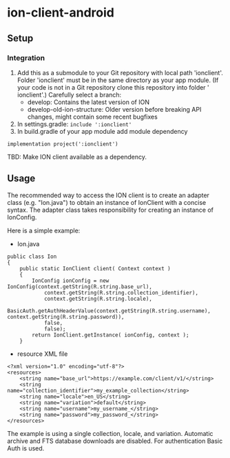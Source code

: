 # ion-client-android

## Setup

### Integration

1. Add this as a submodule to your Git repository with local path 'ionclient'. Folder 'ionclient' must be in the same
   directory as your app module. (If your code is not in a Git repository clone this repository into folder '
   ionclient'.)
   Carefully select a branch:
    - develop: Contains the latest version of ION
    - develop-old-ion-structure: Older version before breaking API changes, might contain some recent bugfixes
1. In settings.gradle: `include ':ionclient'`
1. In build.gradle of your app module add module dependency

```
implementation project(':ionclient')
``` 

TBD: Make ION client available as a dependency.

## Usage

The recommended way to access the ION client is to create an adapter class (e.g. "Ion.java") to obtain an instance of IonClient with a concise syntax. The adapter class takes responsibility for creating an instance of IonConfig.

Here is a simple example:

- Ion.java
```
public class Ion
{
	public static IonClient client( Context context )
	{
		IonConfig ionConfig = new IonConfig(context.getString(R.string.base_url),
            context.getString(R.string.collection_identifier),
            context.getString(R.string.locale),
            BasicAuth.getAuthHeaderValue(context.getString(R.string.username), context.getString(R.string.password)),
            false,
            false);
        return IonClient.getInstance( ionConfig, context );
	}
```
- resource XML file
```
<?xml version="1.0" encoding="utf-8"?>
<resources>
    <string name="base_url">https://example.com/client/v1/</string>
    <string name="collection_identifier">my_example_collection</string>
    <string name="locale">en_US</string>
    <string name="variation">default</string>
    <string name="username">my_username_</string>
    <string name="password">my_password_</string>
</resources>
```

 The example is using a single collection, locale, and variation. Automatic archive and FTS database downloads are disabled. For authentication Basic Auth is used.
